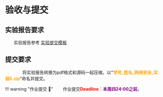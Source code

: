 # 验收与提交

## 实验报告要求

&emsp;&emsp;实验报告参考 [实验提交模板](https://gitee.com/hitsz-cslab/net-work-security/tree/master/stupkt)



## 提交要求

&emsp;&emsp;&emsp;&emsp;将实验报告转换为pdf格式和源码一起压缩，以“<font color=orange>**学号_姓名_网络安全_实验5.zip**</font>”命名并提交。


!!! warning "作业提交 :calendar:"
    &emsp;&emsp;作业提交<font color = red>**Deadline**</font>：<font color = purple>**本周四24:00之前**</font>。
